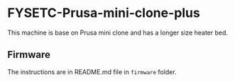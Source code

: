 # FYSETC-Prusa-mini-clone-plus
This machine is base on Prusa mini clone and has a longer size heater bed.

## Firmware

The instructions are in README.md file in  ```firmware``` folder. 